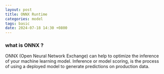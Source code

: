 ```yaml
---
layout: post
title: ONNX Runtime
categories: model
tags: basic
date: 2024-07-18 14:30 +0800
---
```


### what is ONNX ?
ONNX (Open Neural Network Exchange) can help to optimize the inference of your machine learning model.
Inference or model scoring, is the process of using a deployed model to generate predictions on production data.

